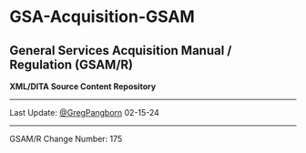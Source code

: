 # GSA-Acquisition-GSAM
## General Services Acquisition Manual / Regulation (GSAM/R) 
**XML/DITA Source Content Repository**

----------


Last Update: [@GregPangborn](https://github.com/GregPangborn) 02-15-24

----------

GSAM/R Change Number: 175


